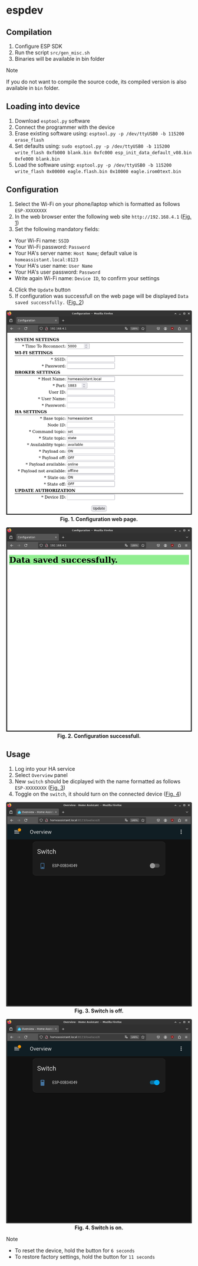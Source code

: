 # espdev

## Compilation
1. Configure ESP SDK
2. Run the script `src/gen_misc.sh`
3. Binaries will be available in bin folder
> [!NOTE]
> If you do not want to compile the source code, its compiled version is also available in `bin` folder.

## Loading into device
1. Download `esptool.py` software
2. Connect the programmer with the device
3. Erase existing software using: `esptool.py -p /dev/ttyUSB0 -b 115200 erase_flash`
4. Set defaults using: `sudo esptool.py -p /dev/ttyUSB0 -b 115200 write_flash 0xfb000 blank.bin 0xfc000 esp_init_data_default_v08.bin 0xfe000 blank.bin`
5. Load the software using: `esptool.py -p /dev/ttyUSB0 -b 115200 write_flash 0x00000 eagle.flash.bin 0x10000 eagle.irom0text.bin`

## Configuration
1. Select the Wi-Fi on your phone/laptop which is formatted as follows `ESP-XXXXXXXX`
2. In the web browser enter the following web site `http://192.168.4.1` (<a href="#fig01">Fig. 1</a>)
3. Set the following mandatory fields:
  - Your Wi-Fi name: `SSID`
  - Your Wi-Fi password: `Password`
  - Your HA's server name: `Host Name`; default value is `homeassistant.local:8123`
  - Your HA's user name: `User Name`
  - Your HA's user password: `Password`
  - Write again Wi-Fi name: `Device ID`, to confirm your settings
4. Click the `Update` button
5. If configuration was successfull on the web page will be displayed `Data saved successfully.` (<a href="#fig02">Fig. 2</a>)

<p align="center">
  <a name="fig01"> 
  <img src="../../doc/conf_web.png" /> </br>
  <b>Fig. 1. Configuration web page. </b>
  </a>
</p>

<p align="center">
  <a name="fig02"> 
  <img src="../../doc/conf_success.png" /> </br>
  <b>Fig. 2. Configuration successfull. </b>
  </a>
</p>

## Usage
1. Log into your HA service
2. Select `Overview` panel
3. New `switch` should be dicplayed with the name formatted as follows `ESP-XXXXXXXX` (<a href="#fig03">Fig. 3</a>)
4. Toggle on the `switch`, it should turn on the connected device (<a href="#fig04">Fig. 4</a>)

<p align="center">
  <a name="fig03"> 
  <img src="../../doc/ha_switch_off.png" /> </br>
  <b>Fig. 3. Switch is off. </b>
  </a>
</p>

<p align="center">
  <a name="fig04"> 
  <img src="../../doc/ha_switch_on.png" /> </br>
  <b>Fig. 4. Switch is on. </b>
  </a>
</p>

> [!NOTE]
> - To reset the device, hold the button for `6 seconds`
> - To restore factory settings, hold the button for `11 seconds`
